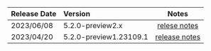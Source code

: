 | Release Date | Version | Notes |
| :-- | :-- | :--: |
| 2023/06/08 | 5.2.0-preview2.x | [relese notes](5.2.0-preview2.md) |
| 2023/04/20 | 5.2.0-preview1.23109.1 | [release notes](5.2.0-preview1.md) |
